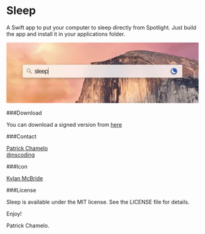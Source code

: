 Sleep
=========

A Swift app to put your computer to sleep directly from Spotlight. Just build the app and install it in your applications folder.

[<img src="Sleep.jpg">](http://nscoding.co.uk)

###Download

You can download a signed version from [here](http://nscoding.co.uk/downloads/SleepOSX100.zip)

###Contact

[Patrick Chamelo](https://github.com/nscoding)<br/>
[@nscoding](https://twitter.com/nscoding)

###Icon

[Kylan McBride](https://github.com/kmcbride)

###License

Sleep is available under the MIT license. See the LICENSE file for details.

Enjoy!

Patrick Chamelo.
 